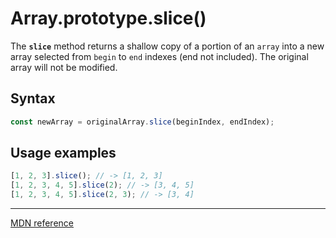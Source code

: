 # Array.prototype.slice()

The **`slice`** method returns a shallow copy of a portion of an `array` into a new array selected from `begin` to `end` indexes (end not included).
The original array will not be modified.

## Syntax

```js
const newArray = originalArray.slice(beginIndex, endIndex);
```

## Usage examples

```js
[1, 2, 3].slice(); // -> [1, 2, 3]
[1, 2, 3, 4, 5].slice(2); // -> [3, 4, 5]
[1, 2, 3, 4, 5].slice(2, 3); // -> [3, 4]
```

---

[MDN reference](https://developer.mozilla.org/en-US/docs/Web/JavaScript/Reference/Global_Objects/Array/slice)
